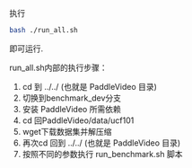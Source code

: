 执行
```bash
bash ./run_all.sh
```
即可运行.

run_all.sh内部的执行步骤：
1. cd 到 ../../ (也就是 PaddleVideo 目录)
2. 切换到benchmark_dev分支
3. 安装 PaddleVideo 所需依赖
4. cd 回PaddleVideo/data/ucf101
5. wget下载数据集并解压缩
6. 再次cd 回到 ../../ (也就是 PaddleVideo 目录)
8. 按照不同的参数执行 run_benchmark.sh 脚本
